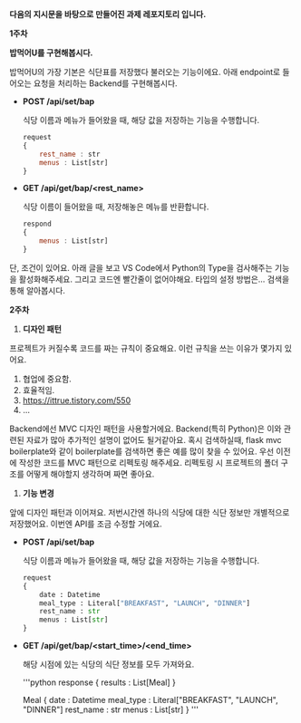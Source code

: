**다음의 지시문을 바탕으로 만들어진 과제 레포지토리 입니다.**

**1주차**

**밥먹어U를 구현해봅시다.**

 밥먹어U의 가장 기본은 식단표를 저장했다 불러오는 기능이에요. 아래 endpoint로 들어오는 요청을 처리하는 Backend를 구현해봅시다.

- **POST /api/set/bap**
    
    식당 이름과 메뉴가 들어왔을 때, 해당 값을 저장하는 기능을 수행합니다.
    
    ```jsx
    request
    {
    	rest_name : str
    	menus : List[str]
    }
    ```
    
- **GET /api/get/bap/<rest_name>**
    
    식당 이름이 들어왔을 때, 저장해놓은 메뉴를 반환합니다.
    
    ```jsx
    respond
    {
    	menus : List[str]
    }
    ```
    

단, 조건이 있어요. 아래 글을 보고 VS Code에서 Python의 Type을 검사해주는 기능을 활성화해주세요. 그리고 코드엔 빨간줄이 없어야해요. 타입의 설정 방법은… 검색을 통해 알아봅시다.

**2주차**

1. **디자인 패턴**

  프로젝트가 커질수록 코드를 짜는 규칙이 중요해요. 이런 규칙을 쓰는 이유가 몇가지 있어요.

1. 협업에 중요함.
2. 효율적임.
3. https://ittrue.tistory.com/550
4. …

Backend에선 MVC 디자인 패턴을 사용할거에요. Backend(특히 Python)은 이와 관련된 자료가 많아 추가적인 설명이 없어도 될거같아요. 혹시 검색하실때, flask mvc boilerplate와 같이 boilerplate를 검색하면 좋은 예를 많이 찾을 수 있어요. 우선 이전에 작성한 코드를 MVC 패턴으로 리펙토링 해주세요. 리펙토링 시 프로젝트의 폴더 구조를 어떻게 해야할지 생각하며 짜면 좋아요.

1. **기능 변경**

 앞에 디자인 패턴과 이어져요. 저번시간엔 하나의 식당에 대한 식단 정보만 개별적으로 저장했어요. 이번엔 API를 조금 수정할 거에요.

- **POST /api/set/bap**
    
    식당 이름과 메뉴가 들어왔을 때, 해당 값을 저장하는 기능을 수행합니다.
    
    ```python
    request
    {
    	date : Datetime
    	meal_type : Literal["BREAKFAST", "LAUNCH", "DINNER"]
    	rest_name : str
    	menus : List[str]
    }
    ```
    
- **GET /api/get/bap/<start_time>/<end_time>**
    
    해당 시점에 있는 식당의 식단 정보를 모두 가져와요.

	'''python
	response
	{
		results : List[Meal]
	}


	Meal
	{
		date : Datetime
		meal_type : Literal["BREAKFAST", "LAUNCH", "DINNER"]
		rest_name : str
		menus : List[str]
	}
	'''
